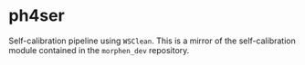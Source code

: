 # ph4ser
Self-calibration pipeline using `WSClean`. This is a mirror of the self-calibration module contained in the `morphen_dev` repository.
